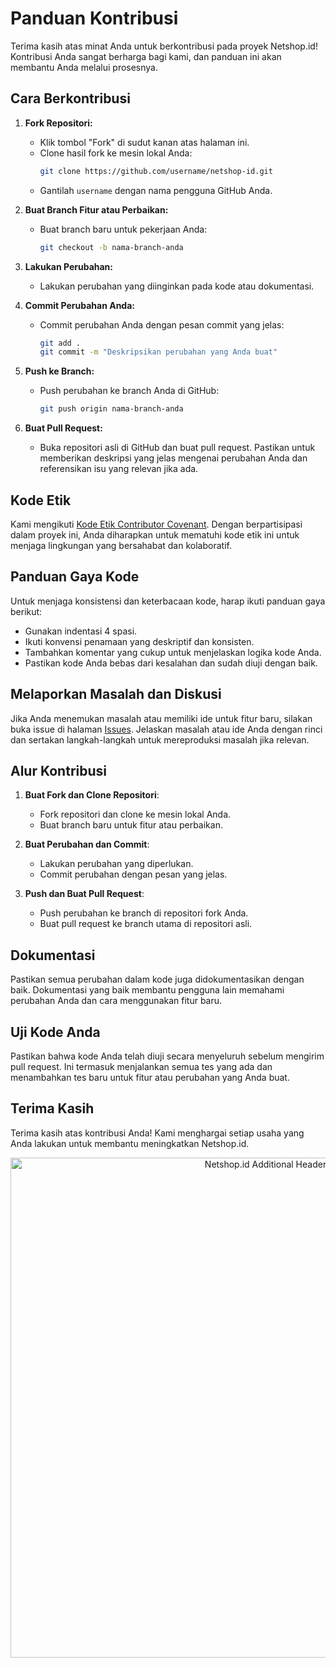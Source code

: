 # Panduan Kontribusi

Terima kasih atas minat Anda untuk berkontribusi pada proyek Netshop.id! Kontribusi Anda sangat berharga bagi kami, dan panduan ini akan membantu Anda melalui prosesnya.

## Cara Berkontribusi

1. **Fork Repositori:**
   - Klik tombol "Fork" di sudut kanan atas halaman ini.
   - Clone hasil fork ke mesin lokal Anda:
     ```bash
     git clone https://github.com/username/netshop-id.git
     ```
   - Gantilah `username` dengan nama pengguna GitHub Anda.

2. **Buat Branch Fitur atau Perbaikan:**
   - Buat branch baru untuk pekerjaan Anda:
     ```bash
     git checkout -b nama-branch-anda
     ```

3. **Lakukan Perubahan:**
   - Lakukan perubahan yang diinginkan pada kode atau dokumentasi.

4. **Commit Perubahan Anda:**
   - Commit perubahan Anda dengan pesan commit yang jelas:
     ```bash
     git add .
     git commit -m "Deskripsikan perubahan yang Anda buat"
     ```

5. **Push ke Branch:**
   - Push perubahan ke branch Anda di GitHub:
     ```bash
     git push origin nama-branch-anda
     ```

6. **Buat Pull Request:**
   - Buka repositori asli di GitHub dan buat pull request. Pastikan untuk memberikan deskripsi yang jelas mengenai perubahan Anda dan referensikan isu yang relevan jika ada.

## Kode Etik

Kami mengikuti [Kode Etik Contributor Covenant](https://www.contributor-covenant.org/version/2/0/code_of_conduct/). Dengan berpartisipasi dalam proyek ini, Anda diharapkan untuk mematuhi kode etik ini untuk menjaga lingkungan yang bersahabat dan kolaboratif.

## Panduan Gaya Kode

Untuk menjaga konsistensi dan keterbacaan kode, harap ikuti panduan gaya berikut:

- Gunakan indentasi 4 spasi.
- Ikuti konvensi penamaan yang deskriptif dan konsisten.
- Tambahkan komentar yang cukup untuk menjelaskan logika kode Anda.
- Pastikan kode Anda bebas dari kesalahan dan sudah diuji dengan baik.

## Melaporkan Masalah dan Diskusi

Jika Anda menemukan masalah atau memiliki ide untuk fitur baru, silakan buka issue di halaman [Issues](https://github.com/netshop-id/netshop-id/issues). Jelaskan masalah atau ide Anda dengan rinci dan sertakan langkah-langkah untuk mereproduksi masalah jika relevan.

## Alur Kontribusi

1. **Buat Fork dan Clone Repositori**:
   - Fork repositori dan clone ke mesin lokal Anda.
   - Buat branch baru untuk fitur atau perbaikan.

2. **Buat Perubahan dan Commit**:
   - Lakukan perubahan yang diperlukan.
   - Commit perubahan dengan pesan yang jelas.

3. **Push dan Buat Pull Request**:
   - Push perubahan ke branch di repositori fork Anda.
   - Buat pull request ke branch utama di repositori asli.

## Dokumentasi

Pastikan semua perubahan dalam kode juga didokumentasikan dengan baik. Dokumentasi yang baik membantu pengguna lain memahami perubahan Anda dan cara menggunakan fitur baru.

## Uji Kode Anda

Pastikan bahwa kode Anda telah diuji secara menyeluruh sebelum mengirim pull request. Ini termasuk menjalankan semua tes yang ada dan menambahkan tes baru untuk fitur atau perubahan yang Anda buat.

## Terima Kasih

Terima kasih atas kontribusi Anda! Kami menghargai setiap usaha yang Anda lakukan untuk membantu meningkatkan Netshop.id.

<div align="center">
  <img src="https://media.discordapp.net/attachments/1262757756901920819/1263364799941836841/20240612_054044_0000.png?ex=6699f7a8&is=6698a628&hm=67639f389f58297ee11235ed2a3be63a7c62bf13acbf10162270842ff9307e92&" alt="Netshop.id Additional Header" width="800"/>
</div>
